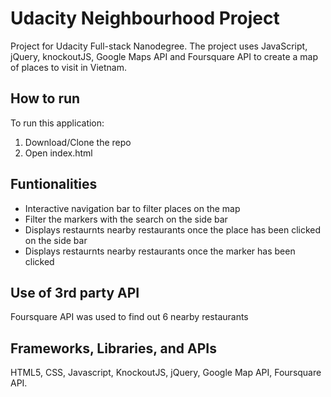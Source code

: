 # Udacity Neighbourhood Project

Project for Udacity Full-stack Nanodegree. The project uses JavaScript, jQuery, knockoutJS, Google Maps API and Foursquare API to create a map of places to visit in Vietnam. 

## How to run

To run this application:

1. Download/Clone the repo
2. Open index.html

## Funtionalities

* Interactive navigation bar to filter places on the map
* Filter the markers with the search on the side bar
* Displays restaurnts nearby restaurants once the place has been clicked on the side bar
* Displays restaurnts nearby restaurants once the marker has been clicked

## Use of 3rd party API
Foursquare API was used to find out 6 nearby restaurants

## Frameworks, Libraries, and APIs
HTML5, CSS, Javascript, KnockoutJS, jQuery, Google Map API, Foursquare API.

